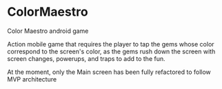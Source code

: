 # ColorMaestro
Color Maestro android game

Action mobile game that requires the player to tap the gems whose color correspond to the screen's color, 
as the gems rush down the screen with screen changes, powerups, and traps to add to the fun. 

At the moment, only the Main screen has been fully refactored to follow MVP architecture
